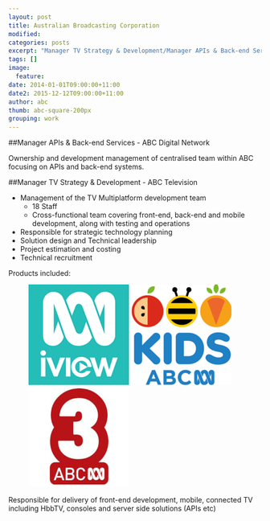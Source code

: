 ```yaml
---
layout: post
title: Australian Broadcasting Corporation
modified:
categories: posts
excerpt: "Manager TV Strategy & Development/Manager APIs & Back-end Services"
tags: []
image:
  feature:
date: 2014-01-01T09:00:00+11:00
date2: 2015-12-12T09:00:00+11:00
author: abc
thumb: abc-square-200px
grouping: work
---
```

##Manager APIs & Back-end Services - ABC Digital Network

Ownership and development management of centralised team within ABC focusing on APIs and back-end systems.

##Manager TV Strategy & Development - ABC Television

- Management of the TV Multiplatform development team
  - 18 Staff
  - Cross-functional team covering front-end, back-end and mobile development, along with testing and operations
- Responsible for strategic technology planning
- Solution design and Technical leadership
- Project estimation and costing
- Technical recruitment

Products included:

<figure class="third">
	<a href="http://iview.abc.net.au/"><img src="/images/iview.png" alt="image"></a>
	<a href="http://www.abc.net.au/abcforkids/"><img src="/images/abckids.png" alt="image"></a>
	<a href="http://www.abc.net.au/abc3/"><img src="/images/abc3.png" alt="image"></a>
	<figcaption></figcaption>
</figure>

Responsible for delivery of front-end development, mobile, connected TV including HbbTV, consoles and server side solutions (APIs etc)
